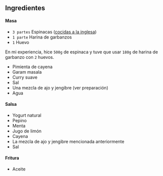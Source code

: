 ## Ingredientes

#### Masa

- `3 partes` Espinacas ([cocidas a la inglesa](https://www.youtube.com/watch?v=V7udYC1FDQU))
- `1 parte` Harina de garbanzos
- `1` Huevo

En mi experiencia, hice `500g` de espinaca y tuve que usar `180g` de harina de garbanzo con `2` huevos.

- Pimienta de cayena
- Garam masala
- Curry suave
- Sal
- Una mezcla de ajo y jengibre (ver preparación)
- Agua

#### Salsa

- Yogurt natural
- Pepino
- Menta
- Jugo de limón
- Cayena
- La mezcla de ajo y jengibre mencionada anteriormente
- Sal

#### Fritura

- Aceite
